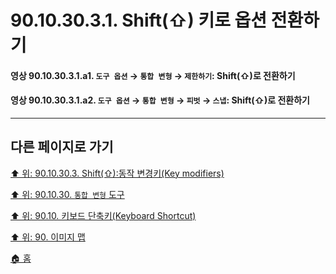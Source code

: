 # 90.10.30.3.1. Shift(⇧) 키로 옵션 전환하기

<a id="90-10-30-03-01-a1"></a>

#### 영상 90.10.30.3.1.a1. `도구 옵션` → `통합 변형` → `제한하기`: Shift(⇧)로 전환하기

<a id="90-10-30-03-01-a2"></a>

#### 영상 90.10.30.3.1.a2. `도구 옵션` → `통합 변형` → `피벗` → `스냅`: Shift(⇧)로 전환하기

***

## 다른 페이지로 가기

[⬆️ 위: 90.10.30.3. Shift(⇧):동작 변경키(Key modifiers)](./90-10-30-03-00-key_modifier-shift.md)

[⬆️ 위: 90.10.30. `통합 변형` 도구](./90-10-30-00-unified_transform.md)

[⬆️ 위: 90.10. 키보드 단축키(Keyboard Shortcut)](./90-10-00-keyboard_shortcut.md)

[⬆️ 위: 90. 이미지 맵](./90-00-image-map.md)

[🏠 홈](./00-home.md)